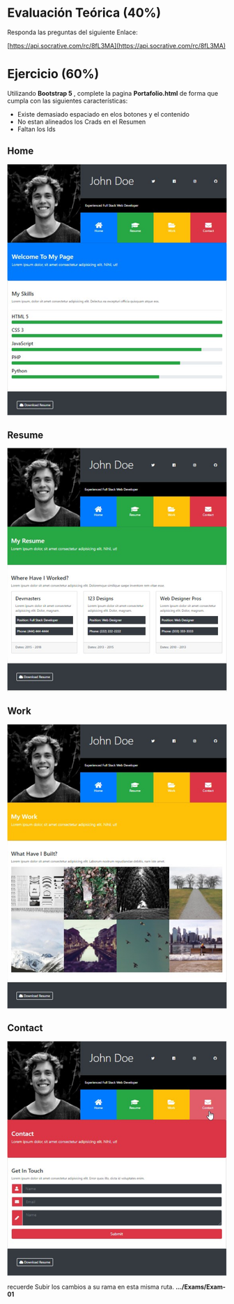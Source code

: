 # Evaluación Teórica (40%)
Responda las preguntas del siguiente Enlace:

[https://api.socrative.com/rc/8fL3MA](https://api.socrative.com/rc/8fL3MA)

# Ejercicio (60%)
Utilizando **Bootstrap 5** , complete la pagina **Portafolio.html** de forma que cumpla con las siguientes características:

- Existe demasiado espaciado en elos botones y el contenido
- No estan alineados los Crads en el Resumen
- Faltan los Ids
## Home
![Home](https://github.com/Jucer74/WebDevelopment/blob/main/Exams/Exam-01/Plantillas/Home.jpg)

## Resume
![Resume](https://github.com/Jucer74/WebDevelopment/blob/main/Exams/Exam-01/Plantillas/Resume.jpg)

## Work
![Work](https://github.com/Jucer74/WebDevelopment/blob/main/Exams/Exam-01/Plantillas/Work.jpg)

## Contact
![Contact](https://github.com/Jucer74/WebDevelopment/blob/main/Exams/Exam-01/Plantillas/Contact.jpg)

recuerde Subir los cambios a su rama en esta misma ruta.
**.../Exams/Exam-01**